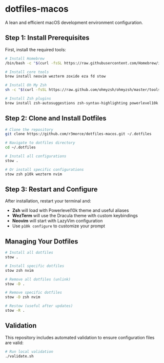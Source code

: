 # dotfiles-macos

A lean and efficient macOS development environment configuration.

## Step 1: Install Prerequisites

First, install the required tools:

```bash
# Install Homebrew
/bin/bash -c "$(curl -fsSL https://raw.githubusercontent.com/Homebrew/install/HEAD/install.sh)"

# Install core tools
brew install neovim wezterm zoxide eza fd stow

# Install Oh My Zsh
sh -c "$(curl -fsSL https://raw.github.com/ohmyzsh/ohmyzsh/master/tools/install.sh)"

# Install Zsh plugins
brew install zsh-autosuggestions zsh-syntax-highlighting powerlevel10k
```

## Step 2: Clone and Install Dotfiles

```bash
# Clone the repository
git clone https://github.com/r3morce/dotfiles-macos.git ~/.dotfiles

# Navigate to dotfiles directory
cd ~/.dotfiles

# Install all configurations
stow .

# Or install specific configurations
stow zsh p10k wezterm nvim
```

## Step 3: Restart and Configure

After installation, restart your terminal and:

- **Zsh** will load with Powerlevel10k theme and useful aliases
- **WezTerm** will use the Dracula theme with custom keybindings
- **Neovim** will start with LazyVim configuration
- Use `p10k configure` to customize your prompt

## Managing Your Dotfiles

```bash
# Install all dotfiles
stow .

# Install specific dotfiles
stow zsh nvim

# Remove all dotfiles (unlink)
stow -D .

# Remove specific dotfiles
stow -D zsh nvim

# Restow (useful after updates)
stow -R .
```

## Validation

This repository includes automated validation to ensure configuration files are valid:

```bash
# Run local validation
./validate.sh
```

